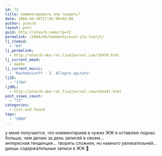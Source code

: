 ```yaml
---
id: 72
title: комментировать или творить?
date: 2004-04-28T17:01:00+02:00
author: alexrb
layout: post
guid: http://alexrb.name/?p=72
permalink: /2004/04/kommentyrovat-yly-tvoryt/
lj_itemid:
  - "64"
lj_permalink:
  - http://alexrb-aka-ral.livejournal.com/16459.html
lj_current_mood:
  - awake
lj_current_music:
  - 'Rachmaninoff - I. Allegro agitato'
ljID:
  - "1704"
ljURL:
  - http://alexrb-aka-ral.livejournal.com/436447.html
post_views_count:
  - "13"
categories:
  - Lost-and-found
tags:
  - "2004"
---
```

у меня получается, что комментариев в чужих ЖЖ я оставляю подчас больше, чем делаю за день записей в своем&#8230;  
интересная тенденция&#8230; творить сложнее, но намного увлекательней&#8230;  
даешь содержательные записи в ЖЖ 🙂